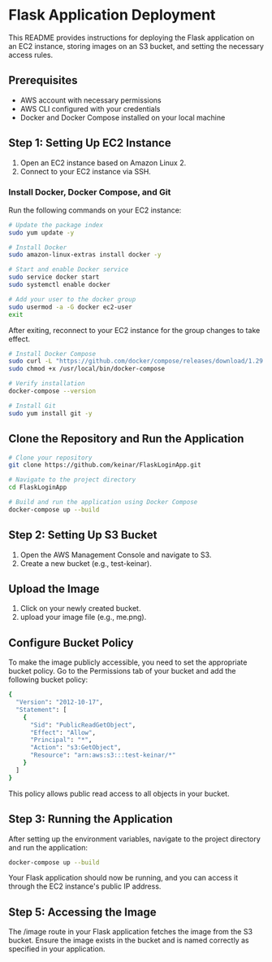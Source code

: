 # Flask Application Deployment

This README provides instructions for deploying the Flask application on an EC2 instance, storing images on an S3 bucket, and setting the necessary access rules.

## Prerequisites

- AWS account with necessary permissions
- AWS CLI configured with your credentials
- Docker and Docker Compose installed on your local machine

## Step 1: Setting Up EC2 Instance

1. Open an EC2 instance based on Amazon Linux 2.
2. Connect to your EC2 instance via SSH.

### Install Docker, Docker Compose, and Git

Run the following commands on your EC2 instance:

```sh
# Update the package index
sudo yum update -y

# Install Docker
sudo amazon-linux-extras install docker -y

# Start and enable Docker service
sudo service docker start
sudo systemctl enable docker

# Add your user to the docker group
sudo usermod -a -G docker ec2-user
exit
```
After exiting, reconnect to your EC2 instance for the group changes to take effect.

```sh
# Install Docker Compose
sudo curl -L "https://github.com/docker/compose/releases/download/1.29.2/docker-compose-$(uname -s)-$(uname -m)" -o /usr/local/bin/docker-compose
sudo chmod +x /usr/local/bin/docker-compose

# Verify installation
docker-compose --version

# Install Git
sudo yum install git -y
```

## Clone the Repository and Run the Application

```sh
# Clone your repository
git clone https://github.com/keinar/FlaskLoginApp.git

# Navigate to the project directory
cd FlaskLoginApp

# Build and run the application using Docker Compose
docker-compose up --build

```

## Step 2: Setting Up S3 Bucket
1. Open the AWS Management Console and navigate to S3.
2. Create a new bucket (e.g., test-keinar).
## Upload the Image
1. Click on your newly created bucket.
2. upload your image file (e.g., me.png).
## Configure Bucket Policy
To make the image publicly accessible, you need to set the appropriate bucket policy. Go to the Permissions tab of your bucket and add the following bucket policy:

```sh
{
  "Version": "2012-10-17",
  "Statement": [
    {
      "Sid": "PublicReadGetObject",
      "Effect": "Allow",
      "Principal": "*",
      "Action": "s3:GetObject",
      "Resource": "arn:aws:s3:::test-keinar/*"
    }
  ]
}

```

This policy allows public read access to all objects in your bucket.

## Step 3: Running the Application
After setting up the environment variables, navigate to the project directory and run the application:

```sh
docker-compose up --build
```

Your Flask application should now be running, and you can access it through the EC2 instance's public IP address.

## Step 5: Accessing the Image
The /image route in your Flask application fetches the image from the S3 bucket. Ensure the image exists in the bucket and is named correctly as specified in your application.
